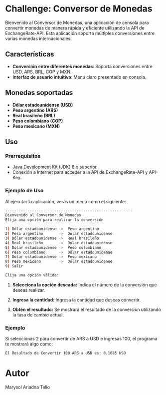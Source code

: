 # Challenge: Conversor de Monedas

Bienvenido al Conversor de Monedas, una aplicación de consola para convertir monedas de manera rápida y eficiente utilizando la API de ExchangeRate-API. 
Esta aplicación soporta múltiples conversiones entre varias monedas internacionales.

## Características

- **Conversión entre diferentes monedas**: Soporta conversiones entre USD, ARS, BRL, COP y MXN.
- **Interfaz de usuario intuitiva**: Menú claro presentado en consola.

## Monedas soportadas

- **Dólar estadounidense (USD)**
- **Peso argentino (ARS)**
- **Real brasileño (BRL)**
- **Peso colombiano (COP)**
- **Peso mexicano (MXN)**

## Uso

### Prerrequisitos

- Java Development Kit (JDK) 8 o superior
- Conexión a Internet para acceder a la API de ExchangeRate-API y API-Key.

### Ejemplo de Uso
Al ejecutar la aplicación, verás un menú como el siguiente:

   ```sh
  ---------------------------------------------------------
Bienvenido al Conversor de Monedas 
Elija una opción para realizar la conversión 

1) Dólar estadounidense ->  Peso argentino 
2) Peso argentino       ->  Dólar estadounidense 
3) Dólar estadounidense ->  Real brasileño 
4) Real brasileño       ->  Dólar estadounidense 
5) Dólar estadounidense ->  Peso colombiano 
6) Peso colombiano      ->  Dólar estadounidense 
7) Dólar estadounidense ->  Peso mexicano 
8) Peso mexicano        ->  Dólar estadounidense 
9) Salir 

Elija una opción válida:
  ```

1. **Selecciona la opción deseada:** Indica el número de la conversión que deseas realizar.

2. **Ingresa la cantidad:** Ingresa la cantidad que deseas convertir.

3. **Obtén el resultado:** Se mostrará el resultado de la conversión utilizando la tasa de cambio actual.

### Ejemplo
Si seleccionas 2 para convertir de ARS a USD e ingresas 100, el programa te mostrará algo como:
```sh
El Resultado de Convertir 100 ARS a USD es: 0.1085 USD
```

# Autor
Marysol Ariadna Tello

